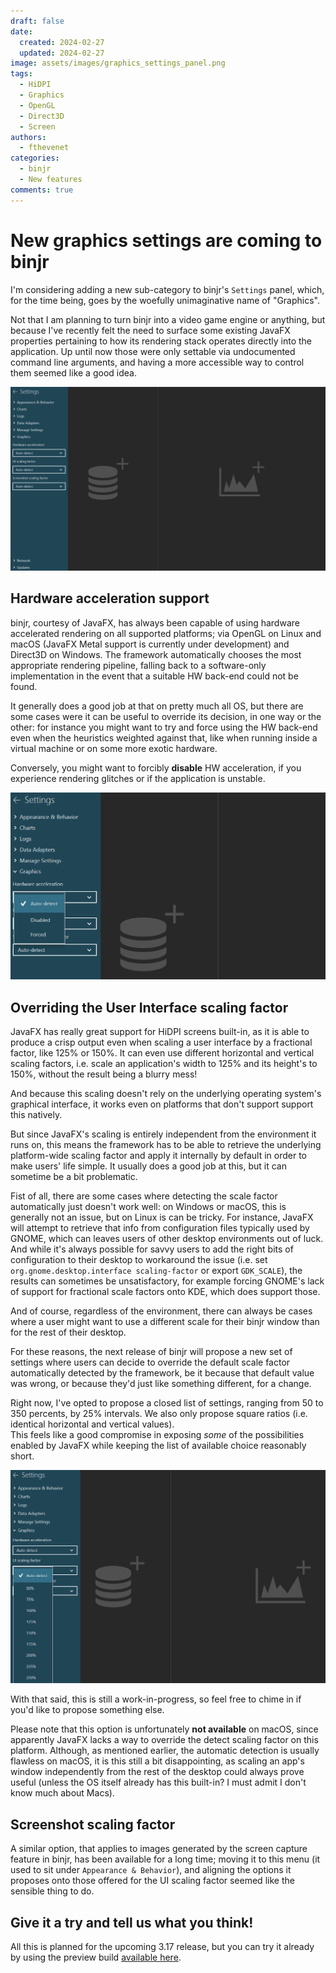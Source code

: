 ```yaml
---
draft: false
date: 
  created: 2024-02-27
  updated: 2024-02-27
image: assets/images/graphics_settings_panel.png
tags:
  - HiDPI
  - Graphics
  - OpenGL
  - Direct3D
  - Screen
authors:
  - fthevenet
categories:
  - binjr
  - New features
comments: true
---
```


# New graphics settings are coming to binjr

I'm considering adding a new sub-category to binjr's `Settings` panel, which, for the time being, goes by the woefully unimaginative name of "Graphics".  

Not that I am planning to turn binjr into a video game engine or anything, but because I've recently felt the need to surface some existing JavaFX properties pertaining to how its rendering stack operates directly into the application. Up until now those were only settable via undocumented command line arguments, and having a more accessible way to control them seemed like a good idea.

<!-- more -->

![graphics_settings_panel](../../assets/images/graphics_settings_panel.png)


## Hardware acceleration support

binjr, courtesy of JavaFX, has always been capable of using hardware accelerated rendering on all supported platforms; via OpenGL on Linux and macOS (JavaFX Metal support is currently under development) and Direct3D on Windows. The framework automatically chooses the most appropriate rendering pipeline, falling back to a software-only implementation in the event that a suitable HW back-end could not be found.  

It generally does a good job at that on pretty much all OS, but there are some cases were it can be useful to override its decision, in one way or the other: for instance you might want to try and force using the HW back-end even when the heuristics weighted against that, like when running inside a virtual machine or on some more exotic hardware.

Conversely, you might want to forcibly **disable** HW acceleration, if you experience rendering glitches or if the application is unstable.

![alt text](../../assets/images/graphics_settings_HW_support.png)

## Overriding the User Interface scaling factor

JavaFX has really great support for HiDPI screens built-in, as it is able to produce a crisp output even when scaling a user interface by a fractional factor, like 125% or 150%. It can even use different horizontal and vertical scaling factors, i.e. scale an application's width to 125% and its height's  to 150%, without the result being a blurry mess!

And because this scaling doesn't rely on the underlying operating system's graphical interface, it works even on platforms that don't support support this natively.

But since JavaFX's scaling is entirely independent from the environment it runs on, this means the framework has to be able to retrieve the underlying platform-wide scaling factor and apply it internally by default in order to make users' life simple. It usually does a good job at this, but it can sometime be a bit problematic.

Fist of all, there are some cases where detecting the scale factor automatically just doesn't work well: on Windows or macOS, this is generally not an issue, but on Linux is can be tricky. For instance, JavaFX will attempt to retrieve that info from configuration files typically used by GNOME, which can leaves users of other desktop environments out of luck.  
And while it's always possible for savvy users to add the right bits of configuration to their desktop to workaround the issue (i.e. set `org.gnome.desktop.interface scaling-factor` or export `GDK_SCALE`), the results can sometimes be unsatisfactory, for example forcing GNOME's lack of support for fractional scale factors onto KDE, which does support those.

And of course, regardless of the environment, there can always be cases where a user might want to use a different scale for their binjr window than for the rest of their desktop.

For these reasons, the next release of binjr will propose a new set of settings where users can decide to override the default scale factor automatically detected by the framework, be it because that default value was wrong, or because they'd just like something different, for a change.

Right now, I've opted to propose a closed list of settings, ranging from 50 to 350 percents, by 25% intervals. We also only propose square ratios (i.e. identical horizontal and vertical values).  
This feels like a good compromise in exposing _some_ of the possibilities enabled by JavaFX while keeping the list of available choice reasonably short.  

![graphics_settings_UI_scaling](../../assets/images/graphics_settings_UI_scaling.png)

With that said, this is still a work-in-progress, so feel free to chime in if you'd like to propose something else.

Please note that this option is unfortunately **not available** on macOS, since apparently JavaFX lacks a way to override the detect scaling factor on this platform. Although, as mentioned earlier, the automatic detection is usually flawless on macOS, it is this still a bit disappointing, as scaling an app's window independently from the rest of the desktop could always prove useful (unless the OS itself already has this built-in? I must admit I don't know much about Macs).


## Screenshot scaling factor

A similar option, that applies to images generated by the screen capture feature in binjr, has been available for a long time; moving it to this menu (it used to sit under `Appearance & Behavior`), and aligning the options it proposes onto those offered for the UI scaling factor seemed like the sensible thing to do.


## Give it a try and tell us what you think!

All this is planned for the upcoming 3.17 release, but you can try it already by using the preview build [available here](https://github.com/binjr/binjr/releases/tag/v3.17.0-SNAPSHOT).
